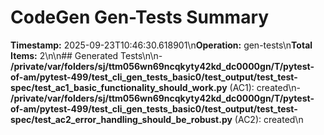 # CodeGen Gen-Tests Summary

**Timestamp:** 2025-09-23T10:46:30.618901\n**Operation:** gen-tests\n**Total Items:** 2\n\n## Generated Tests\n\n- **/private/var/folders/sj/ttm056wn69ncqkyty42kd_dc0000gn/T/pytest-of-am/pytest-499/test_cli_gen_tests_basic0/test_output/test_test-spec/test_ac1_basic_functionality_should_work.py** (AC1): created\n- **/private/var/folders/sj/ttm056wn69ncqkyty42kd_dc0000gn/T/pytest-of-am/pytest-499/test_cli_gen_tests_basic0/test_output/test_test-spec/test_ac2_error_handling_should_be_robust.py** (AC2): created\n